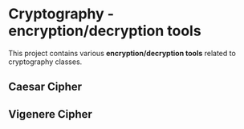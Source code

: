 # Cryptography - encryption/decryption tools

This project contains various **encryption/decryption tools** related to cryptography classes.

## Caesar Cipher

## Vigenere Cipher
